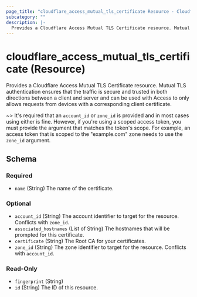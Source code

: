 ```yaml
---
page_title: "cloudflare_access_mutual_tls_certificate Resource - Cloudflare"
subcategory: ""
description: |-
  Provides a Cloudflare Access Mutual TLS Certificate resource. Mutual TLS authentication ensures that the traffic is secure and trusted in both directions between a client and server and can be used with Access to only allows requests from devices with a corresponding client certificate.
---
```


# cloudflare_access_mutual_tls_certificate (Resource)

Provides a Cloudflare Access Mutual TLS Certificate resource. Mutual TLS authentication ensures that the traffic is secure and trusted in both directions between a client and server and can be used with Access to only allows requests from devices with a corresponding client certificate.

~> It's required that an `account_id` or `zone_id` is provided and in
most cases using either is fine. However, if you're using a scoped
access token, you must provide the argument that matches the token's
scope. For example, an access token that is scoped to the "example.com"
zone needs to use the `zone_id` argument.


<!-- schema generated by tfplugindocs -->
## Schema

### Required

- `name` (String) The name of the certificate.

### Optional

- `account_id` (String) The account identifier to target for the resource. Conflicts with `zone_id`.
- `associated_hostnames` (List of String) The hostnames that will be prompted for this certificate.
- `certificate` (String) The Root CA for your certificates.
- `zone_id` (String) The zone identifier to target for the resource. Conflicts with `account_id`.

### Read-Only

- `fingerprint` (String)
- `id` (String) The ID of this resource.

